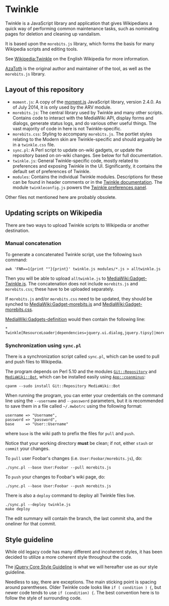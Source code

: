Twinkle
=======

Twinkle is a JavaScript library and application that gives Wikipedians a quick way of performing common maintenance tasks, such as nominating pages for deletion and cleaning up vandalism.

It is based upon the `morebits.js` library, which forms the basis for many Wikipedia scripts and editing tools.

See [Wikipedia:Twinkle][] on the English Wikipedia for more information.

[AzaToth][] is the original author and maintainer of the tool, as well as the `morebits.js` library.

Layout of this repository
-------------------------

* `moment.js`: A copy of the [moment.js][] JavaScript library, version 2.4.0. As of July 2014, it is only used by the ARV module.
* `morebits.js`: The central library used by Twinkle and many other scripts. Contains code to interact with the MediaWiki API, display forms and dialogs, generate status logs, and do various other useful things. The vast majority of code in here is not Twinkle-specific.
* `morebits.css`: Styling to accompany `morebits.js`. The portlet styles relating to the Modern skin are Twinkle-specific and should arguably be in a `twinkle.css` file.
* `sync.pl`: A Perl script to update on-wiki gadgets, or update the repository based on on-wiki changes. See below for full documentation.
* `twinkle.js`: General Twinkle-specific code, mostly related to preferences and exposing Twinkle in the UI. Significantly, it contains the default set of preferences of Twinkle.
* `modules`: Contains the individual Twinkle modules. Descriptions for these can be found in header comments or in the [Twinkle documentation][]. The module `twinkleconfig.js` powers the [Twinkle preferences panel][WP:TWPREFS].

Other files not mentioned here are probably obsolete.

Updating scripts on Wikipedia
-----------------------------

There are two ways to upload Twinkle scripts to Wikipedia or another destination.

### Manual concatenation

To generate a concatenated Twinkle script, use the following `bash` command:

    awk 'FNR==1{print ""}{print}' twinkle.js modules/*.js > alltwinkle.js

Then you will be able to upload `alltwinkle.js` to [MediaWiki:Gadget-Twinkle.js][]. The concatenation does not include `morebits.js` and `morebits.css`; these have to be uploaded separately.

If `morebits.js` and/or `morebits.css` need to be updated, they should be synched to [MediaWiki:Gadget-morebits.js][] and [MediaWiki:Gadget-morebits.css][].

[MediaWiki:Gadgets-definition][] would then contain the following line:

    * Twinkle[ResourceLoader|dependencies=jquery.ui.dialog,jquery.tipsy]|morebits.js|morebits.css|Twinkle.js

### Synchronization using `sync.pl`

There is a synchronization script called `sync.pl`, which can be used to pull and push files to Wikipedia. 

The program depends on Perl 5.10 and the modules [`Git::Repository`][Git::Repository] and [`MediaWiki::Bot`][MediaWiki::Bot], which can be installed easily using [`App::cpanminus`][App::cpanminus]:

    cpanm --sudo install Git::Repository MediaWiki::Bot

When running the program, you can enter your credentials on the command line using the `--username` and `--password` parameters, but it is recommended to save them in a file called `~/.mwbotrc` using the following format:

    username => "Username",
    password => "password",
    base     => "User::Username"

where `base` is the wiki path to prefix the files for `pull` and `push`.

Notice that your working directory **must** be clean; if not, either `stash` or `commit` your changes.

To `pull` user Foobar's changes (i.e. `User:Foobar/morebits.js`), do:

    ./sync.pl --base User:Foobar --pull morebits.js

To `push` your changes to Foobar's wiki page, do:

    ./sync.pl --base User:Foobar --push morebits.js

There is also a `deploy` command to deploy all Twinkle files live.

    ./sync.pl --deploy twinkle.js
    make deploy

The edit summary will contain the branch, the last commit sha, and the oneliner for that commit.

Style guideline
---------------

While old legacy code has many different and incoherent styles, it has been decided to utilize a more coherent style throughout the code.

The [jQuery Core Style Guideline][jq_style] is what we will hereafter use as our style guideline.

Needless to say, there are exceptions. The main sticking point is spacing around parentheses. Older Twinkle code looks like `if ( condition ) {`, but newer code tends to use `if (condition) {`. The best convention here is to follow the style of surrounding code.

[Wikipedia:Twinkle]: https://en.wikipedia.org/wiki/Wikipedia:Twinkle
[AzaToth]: https://en.wikipedia.org/wiki/User:AzaToth
[moment.js]: http://momentjs.com/
[Twinkle documentation]: https://en.wikipedia.org/wiki/Wikipedia:Twinkle/doc
[WP:TWPREFS]: https://en.wikipedia.org/wiki/WP:TWPREFS
[MediaWiki:Gadget-Twinkle.js]: https://en.wikipedia.org/wiki/MediaWiki:Gadget-Twinkle.js
[User:AzaToth/twinkle.js]: https://en.wikipedia.org/wiki/User:AzaToth/twinkle.js
[MediaWiki:Gadget-morebits.js]: https://en.wikipedia.org/wiki/MediaWiki:Gadget-morebits.js
[MediaWiki:Gadget-morebits.css]: https://en.wikipedia.org/wiki/MediaWiki:Gadget-morebits.css
[MediaWiki:Gadgets-definition]: https://en.wikipedia.org/wiki/MediaWiki:Gadgets-definition
[Git::Repository]: http://search.cpan.org/perldoc?Git%3A%3ARepository
[MediaWiki::Bot]: http://search.cpan.org/perldoc?MediaWiki%3A%3ABot
[App::cpanminus]: http://search.cpan.org/perldoc?App%3A%3Acpanminus
[jq_style]: http://contribute.jquery.org/style-guide/js/
